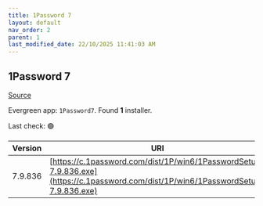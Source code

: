 ```yaml
---
title: 1Password 7
layout: default
nav_order: 2
parent: 1
last_modified_date: 22/10/2025 11:41:03 AM
---
```


## 1Password 7

[Source](https://1password.com/)

Evergreen app: `1Password7`. Found **1** installer.

Last check: 🟢

| Version | URI                                                                                                                                |
| ------- | ---------------------------------------------------------------------------------------------------------------------------------- |
| 7.9.836 | [https://c.1password.com/dist/1P/win6/1PasswordSetup-7.9.836.exe](https://c.1password.com/dist/1P/win6/1PasswordSetup-7.9.836.exe) |
